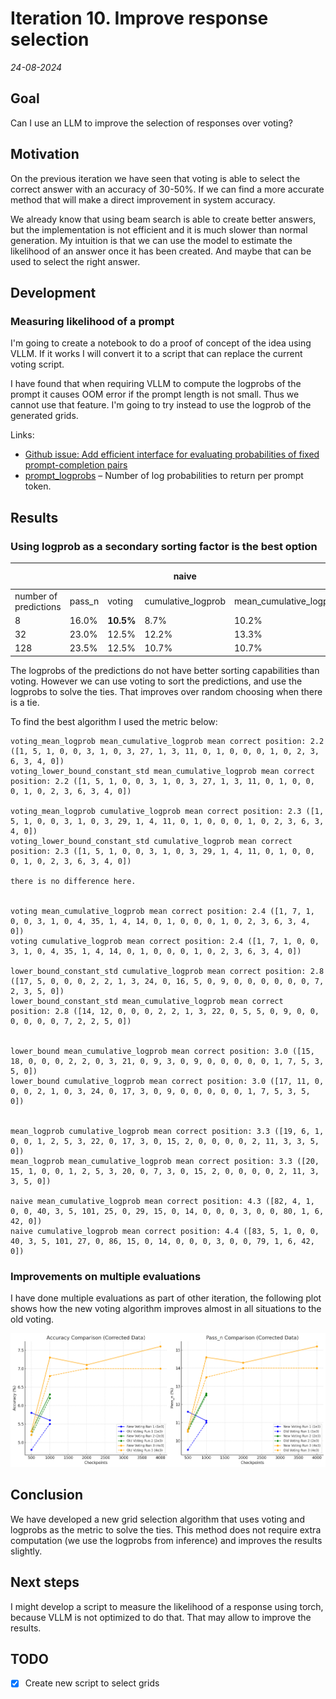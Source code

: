 # Iteration 10. Improve response selection

_24-08-2024_

## Goal

Can I use an LLM to improve the selection of responses over voting?

## Motivation

On the previous iteration we have seen that voting is able to select the correct answer with an accuracy of 30-50%.
If we can find a more accurate method that will make a direct improvement in system accuracy.

We already know that using beam search is able to create better answers, but the implementation is not
efficient and it is much slower than normal generation. My intuition is that we can use the model to estimate
the likelihood of an answer once it has been created. And maybe that can be used to select the right answer.

## Development

### Measuring likelihood of a prompt

I'm going to create a notebook to do a proof of concept of the idea using VLLM. If it works I will
convert it to a script that can replace the current voting script.

I have found that when requiring VLLM to compute the logprobs of the prompt it causes OOM error if the prompt length is not small.
Thus we cannot use that feature. I'm going to try instead to use the logprob of the generated grids.

Links:

- [Github issue: Add efficient interface for evaluating probabilities of fixed prompt-completion pairs](https://github.com/vllm-project/vllm/issues/5234)
- [prompt_logprobs](https://docs.vllm.ai/en/latest/dev/sampling_params.html) – Number of log probabilities to return per prompt token.

## Results

### Using logprob as a secondary sorting factor is the best option

|                       |        |           | naive              |                         | aggregate          |                         | combine voting and logprob |                         |
|-----------------------|--------|-----------|--------------------|-------------------------|--------------------|-------------------------|----------------------------|-------------------------|
| number of predictions | pass_n | voting    | cumulative_logprob | mean_cumulative_logprob | cumulative_logprob | mean_cumulative_logprob | cumulative_logprob         | mean_cumulative_logprob |
| 8                     | 16.0%  | **10.5%** | 8.7%               | 10.2%                   | 9.20%              | 9.70%                   | 9.20%                      | 10.20%                  |
| 32                    | 23.0%  | 12.5%     | 12.2%              | 13.3%                   | 12.20%             | 12.20%                  | **13.80%**                 | **13.80%**              |
| 128                   | 23.5%  | 12.5%     | 10.7%              | 10.7%                   | 12.20%             | 11.20%                  | **12.80%**                 | **12.80%**              |

The logprobs of the predictions do not have better sorting capabilities than voting. However we can
use voting to sort the predictions, and use the logprobs to solve the ties. That improves over random choosing when there is a tie.

To find the best algorithm I used the metric below:

```
voting_mean_logprob mean_cumulative_logprob mean correct position: 2.2 ([1, 5, 1, 0, 0, 3, 1, 0, 3, 27, 1, 3, 11, 0, 1, 0, 0, 0, 1, 0, 2, 3, 6, 3, 4, 0])
voting_lower_bound_constant_std mean_cumulative_logprob mean correct position: 2.2 ([1, 5, 1, 0, 0, 3, 1, 0, 3, 27, 1, 3, 11, 0, 1, 0, 0, 0, 1, 0, 2, 3, 6, 3, 4, 0])

voting_mean_logprob cumulative_logprob mean correct position: 2.3 ([1, 5, 1, 0, 0, 3, 1, 0, 3, 29, 1, 4, 11, 0, 1, 0, 0, 0, 1, 0, 2, 3, 6, 3, 4, 0])
voting_lower_bound_constant_std cumulative_logprob mean correct position: 2.3 ([1, 5, 1, 0, 0, 3, 1, 0, 3, 29, 1, 4, 11, 0, 1, 0, 0, 0, 1, 0, 2, 3, 6, 3, 4, 0])

there is no difference here.


voting mean_cumulative_logprob mean correct position: 2.4 ([1, 7, 1, 0, 0, 3, 1, 0, 4, 35, 1, 4, 14, 0, 1, 0, 0, 0, 1, 0, 2, 3, 6, 3, 4, 0])
voting cumulative_logprob mean correct position: 2.4 ([1, 7, 1, 0, 0, 3, 1, 0, 4, 35, 1, 4, 14, 0, 1, 0, 0, 0, 1, 0, 2, 3, 6, 3, 4, 0])

lower_bound_constant_std cumulative_logprob mean correct position: 2.8      ([17, 5, 0, 0, 0, 2, 2, 1, 3, 24, 0, 16, 5, 0, 9, 0, 0, 0, 0, 0, 0, 7, 2, 3, 5, 0])
lower_bound_constant_std mean_cumulative_logprob mean correct position: 2.8 ([14, 12, 0, 0, 0, 2, 2, 1, 3, 22, 0, 5, 5, 0, 9, 0, 0, 0, 0, 0, 0, 7, 2, 2, 5, 0])


lower_bound mean_cumulative_logprob mean correct position: 3.0 ([15, 18, 0, 0, 0, 2, 2, 0, 3, 21, 0, 9, 3, 0, 9, 0, 0, 0, 0, 0, 1, 7, 5, 3, 5, 0])
lower_bound cumulative_logprob mean correct position: 3.0 ([17, 11, 0, 0, 0, 2, 1, 0, 3, 24, 0, 17, 3, 0, 9, 0, 0, 0, 0, 0, 1, 7, 5, 3, 5, 0])


mean_logprob cumulative_logprob mean correct position: 3.3 ([19, 6, 1, 0, 0, 1, 2, 5, 3, 22, 0, 17, 3, 0, 15, 2, 0, 0, 0, 0, 2, 11, 3, 3, 5, 0])
mean_logprob mean_cumulative_logprob mean correct position: 3.3 ([20, 15, 1, 0, 0, 1, 2, 5, 3, 20, 0, 7, 3, 0, 15, 2, 0, 0, 0, 0, 2, 11, 3, 3, 5, 0])

naive mean_cumulative_logprob mean correct position: 4.3 ([82, 4, 1, 0, 0, 40, 3, 5, 101, 25, 0, 29, 15, 0, 14, 0, 0, 0, 3, 0, 0, 80, 1, 6, 42, 0])
naive cumulative_logprob mean correct position: 4.4 ([83, 5, 1, 0, 0, 40, 3, 5, 101, 27, 0, 86, 15, 0, 14, 0, 0, 0, 3, 0, 0, 79, 1, 6, 42, 0])
```

### Improvements on multiple evaluations

I have done multiple evaluations as part of other iteration, the following plot shows how the new voting algorithm improves
almost in all situations to the old voting.

![new voting](res/2024-08-29-07-57-22.png)

## Conclusion

We have developed a new grid selection algorithm that uses voting and logprobs as the metric to solve the ties. This method does not require extra computation (we use the logprobs from inference) and improves the results slightly.

## Next steps

I might develop a script to measure the likelihood of a response using torch, because VLLM is not
optimized to do that. That may allow to improve the results.

## TODO

- [x] Create new script to select grids
